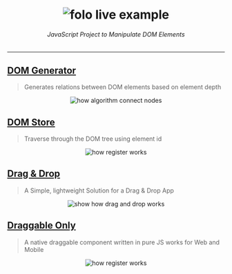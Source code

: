 <h1 align="center">
  <img src="https://raw.githubusercontent.com/jalal246/dflex/dev/logo/DFlex.png" alt="folo live example" />
</h1>

<h6 align="center">
JavaScript Project to Manipulate DOM Elements
</h6>

<hr />

## [DOM Generator](https://github.com/jalal246/dflex/tree/master/packages/dom-gen)

> Generates relations between DOM elements based on element depth

<p align="center">
 <img src="https://raw.githubusercontent.com/jalal246/dflex/master/packages/dom-gen/img/connect.png" alt="how algorithm connect nodes"/>
</p>

## [DOM Store](https://github.com/jalal246/dflex/tree/master/packages/store)

> Traverse through the DOM tree using element id

<p align="center">
 <img src="https://raw.githubusercontent.com/jalal246/dflex/master/packages/store/img/store-registry.png" alt="how register works"/>
</p>

## [Drag & Drop](https://github.com/jalal246/dflex/tree/master/packages/dnd)

> A Simple, lightweight Solution for a Drag & Drop App

<p align="center">
    <img src="https://raw.githubusercontent.com/jalal246/dflex/master/packages/dnd/public/dnd.gif" alt="show how drag and drop works" />
</p>

## [Draggable Only](https://github.com/jalal246/dflex/tree/master/packages/draggable)

> A native draggable component written in pure JS works for Web and Mobile

<p align="center">
 <img src="https://raw.githubusercontent.com/jalal246/dflex/master/packages/draggable/img/draggable.gif" alt="how register works"/>
</p>

